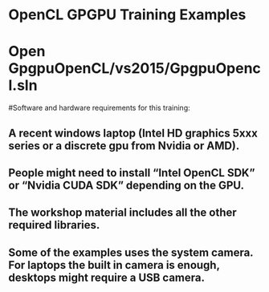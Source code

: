 # OpenCL GPGPU Training Examples
# Open GpgpuOpenCL/vs2015/GpgpuOpencl.sln

#Software and hardware requirements for this training:
##	A recent windows laptop (Intel HD graphics 5xxx series or a discrete gpu from Nvidia or AMD).
##	People might need to install “Intel OpenCL SDK” or “Nvidia CUDA SDK” depending on the GPU.
##	The workshop material includes all the other required libraries.
##	Some of the examples uses the system camera. For laptops the built in camera is enough, desktops might require a USB camera.
